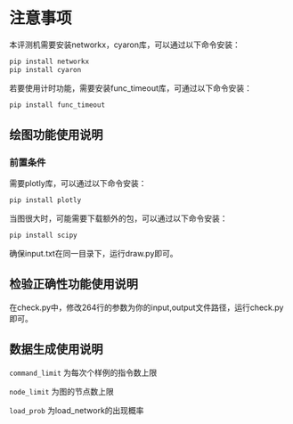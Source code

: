 # 注意事项  
本评测机需要安装networkx，cyaron库，可以通过以下命令安装：  
```bash
pip install networkx
pip install cyaron
```
若要使用计时功能，需要安装func_timeout库，可通过以下命令安装：  
```bash
pip install func_timeout
```

## 绘图功能使用说明  
### 前置条件  
需要plotly库，可以通过以下命令安装：  
```bash
pip install plotly
```
当图很大时，可能需要下载额外的包，可以通过以下命令安装：  
```bash
pip install scipy
```
确保input.txt在同一目录下，运行draw.py即可。

## 检验正确性功能使用说明
在check.py中，修改264行的参数为你的input,output文件路径，运行check.py即可。

## 数据生成使用说明
`command_limit` 为每次个样例的指令数上限

`node_limit` 为图的节点数上限

`load_prob` 为load_network的出现概率